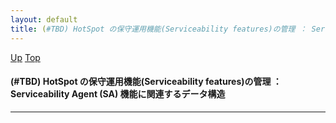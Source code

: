 ```yaml
---
layout: default
title: (#TBD) HotSpot の保守運用機能(Serviceability features)の管理 ： Serviceability Agent (SA) 機能に関連するデータ構造
---
```

[Up](noAwmZC82e.html) [Top](../index.html)

#### (#TBD) HotSpot の保守運用機能(Serviceability features)の管理 ： Serviceability Agent (SA) 機能に関連するデータ構造

--- 






